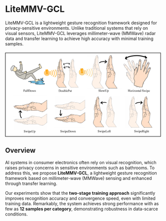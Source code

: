 # LiteMMV-GCL

LiteMMV-GCL is a lightweight gesture recognition framework designed for privacy-sensitive environments. Unlike traditional systems that rely on visual sensors, LiteMMV-GCL leverages millimeter-wave (MMWave) radar data and transfer learning to achieve high accuracy with minimal training samples.

![Gesture Definitions](imgs/gestures.png)

## Overview

AI systems in consumer electronics often rely on visual recognition, which raises privacy concerns in sensitive environments such as bathrooms. To address this, we propose **LiteMMV-GCL**, a lightweight gesture recognition framework based on millimeter-wave (MMWave) sensing and enhanced through transfer learning.

Our experiments show that the **two-stage training approach** significantly improves recognition accuracy and convergence speed, even with limited training data. Remarkably, the system achieves strong performance with as few as **12 samples per category**, demonstrating robustness in data-scarce conditions.